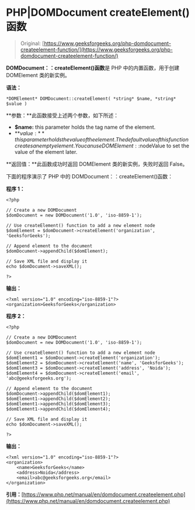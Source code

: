 # PHP|DOMDocument createElement()函数

> Original: [https://www.geeksforgeeks.org/php-domdocument-createelement-function/](https://www.geeksforgeeks.org/php-domdocument-createelement-function/)

**DOMDocument：：createElement()函数**是 PHP 中的内置函数，用于创建 DOMElement 类的新实例。

**语法：**

```
*DOMElement* DOMDocument::createElement( *string* $name, *string* $value )
```

**参数：**此函数接受上述两个参数，如下所述：

*   **$name:** this parameter holds the tag name of the element.
*   **$value:** this parameter holds the value of the element. The default value of this function creates an empty element. You can use DOMElement::$nodeValue to set the value of the element later.

**返回值：**此函数成功时返回 DOMElement 类的新实例，失败时返回 False。

下面的程序演示了 PHP 中的 DOMDocument：：createElement()函数：

**程序 1：**

```
<?php

// Create a new DOMDocument
$domDocument = new DOMDocument('1.0', 'iso-8859-1');

// Use createElement() function to add a new element node
$domElement = $domDocument->createElement('organization', 'GeeksforGeeks');

// Append element to the document
$domDocument->appendChild($domElement);

// Save XML file and display it
echo $domDocument->saveXML();

?>
```

**输出：**

```
<?xml version="1.0" encoding="iso-8859-1"?>
<organization>GeeksforGeeks</organization>

```

**程序 2：**

```
<?php

// Create a new DOMDocument
$domDocument = new DOMDocument('1.0', 'iso-8859-1');

// Use createElement() function to add a new element node
$domElement1 = $domDocument->createElement('organization');
$domElement2 = $domDocument->createElement('name', 'GeeksforGeeks');
$domElement3 = $domDocument->createElement('address', 'Noida');
$domElement4 = $domDocument->createElement('email', 'abc@geeksforgeeks.org');

// Append element to the document
$domDocument->appendChild($domElement1);
$domElement1->appendChild($domElement2);
$domElement1->appendChild($domElement3);
$domElement1->appendChild($domElement4);

// Save XML file and display it
echo $domDocument->saveXML();

?>
```

**输出：**

```
<?xml version="1.0" encoding="iso-8859-1"?>
<organization>
    <name>GeeksforGeeks</name>
    <address>Noida</address>
    <email>abc@geeksforgeeks.org</email>
</organization>

```

**引用：**[https://www.php.net/manual/en/domdocument.createelement.php](https://www.php.net/manual/en/domdocument.createelement.php)